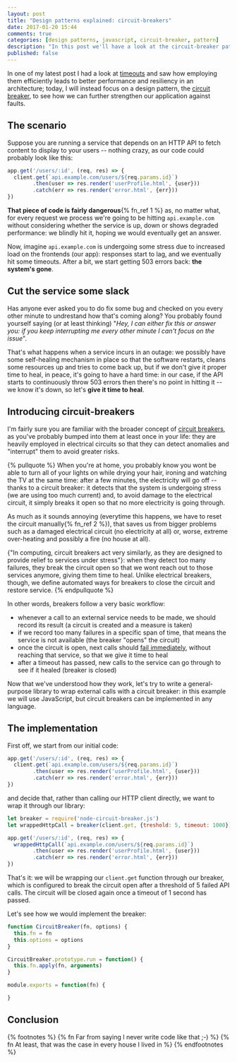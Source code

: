 ```yaml
---
layout: post
title: "Design patterns explained: circuit-breakers"
date: 2017-01-20 15:44
comments: true
categories: [design patterns, javascript, circuit-breaker, pattern]
description: "In this post we'll have a look at the circuit-breaker pattern and write a general-purpose implementation of it."
published: false
---
```


In one of my latest post I had a look at [timeouts](/better-performance-the-case-for-timeouts/)
and saw how employing them efficiently leads to
better performance and resiliency in an architecture;
today, I will instead focus on a design pattern,
the [circuit breaker](https://en.wikipedia.org/wiki/Circuit_breaker_design_pattern),
to see how we can further strengthen our application
against faults.

<!-- more -->

## The scenario

Suppose you are running a service that depends on
an HTTP API to fetch content to display to your
users -- nothing crazy, as our code could probably
look like this:

``` js
app.get('/users/:id', (req, res) => {
  client.get(`api.example.com/users/${req.params.id}`)
        .then(user => res.render('userProfile.html', {user}))
        .catch(err => res.render('error.html', {err}))
})
```

**That piece of code is fairly dangerous**{% fn_ref 1 %} as,
no matter what, for every request we process we're going to
be hitting `api.example.com` without considering
whether the service is up, down or shows degraded performance:
we blindly hit it, hoping we would eventually get an answer.

Now, imagine `api.example.com` is undergoing some stress due
to increased load on the frontends (our app): responses start
to lag, and we eventually hit some timeouts. After a bit,
we start getting 503 errors back: **the system's gone**.

## Cut the service some slack

Has anyone ever asked you to do fix some bug and
checked on you every other minute to undrestand
how that's coming along? You probably
found yourself saying (or at least thinking)
"*Hey, I can either fix this or answer you:
if you keep interrupting me every other minute
I can't focus on the issue*".

That's what happens when a service incurs in an
outage: we possibly have some self-healing
mechanism in place so that the software restarts,
cleans some resources up and tries to
come back up, but if we don't give it proper time
to heal, in peace, it's going to have a hard time:
in our case, if the API starts to continuously
throw 503 errors then there's no point in hitting
it -- we know it's down, so let's **give it time to
heal**.

## Introducing circuit-breakers

I'm fairly sure you are familiar with the broader concept
of [circuit breakers](https://en.wikipedia.org/wiki/Circuit_breaker),
as you've probably bumped into them at least once
in your life: they are heavily employed in electrical
circuits so that they can detect anomalies and "interrupt"
them to avoid greater risks.

{% pullquote %}
When you're at home, you probably know you wont be able
to turn all of your lights on while drying your hair, ironing
and watching the TV at the same time: after a few minutes,
the electricity will go off -- thanks to a circuit breaker:
it detects that the system is undergoing stress (we are using
too much current) and, to avoid damage to the electrical
circuit, it simply breaks it open so that no more electricity
is going through.

As much as it sounds annoying (everytime this happens, we have
to reset the circuit manually{% fn_ref 2 %}), that saves us from
bigger problems such as a damaged electrical circuit (no
electricity at all) or, worse, extreme over-heating and
possibly a fire (no house at all).

{"In computing, circuit breakers act very similarly, as they
are designed to provide relief to services under stress"}:
when they detect too many failures, they break the circuit
open so that we wont reach out to those services anymore,
giving them time to heal. Unlike electrical breakers, though,
we define automated ways for breakers to close the circuit
and restore service.
{% endpullquote %}

In other words, breakers follow a very basic workflow:

* whenever a call to an external service needs to be made, we should record its result (a circuit is created and a measure is taken)
* if we record too many failures in a specific span of time, that means the service is not available (the breaker "opens" the circuit)
* once the circuit is open, next calls should [fail immediately](https://en.wikipedia.org/wiki/Fail-fast), without reaching that service, so that we give it time to heal
* after a timeout has passed, new calls to the service can go through to see if it healed (breaker is closed)

Now that we've understood how they work, let's
try to write a general-purpose library to wrap external calls
with a circuit breaker: in this example we will use JavaScript,
but circuit breakers can be implemented in any language.

## The implementation

First off, we start from our initial code:

``` js
app.get('/users/:id', (req, res) => {
  client.get(`api.example.com/users/${req.params.id}`)
        .then(user => res.render('userProfile.html', {user}))
        .catch(err => res.render('error.html', {err}))
})
```

and decide that, rather than calling our HTTP client
directly, we want to wrap it through our library:

``` js
let breaker = require('node-circuit-breaker.js')
let wrappedHttpCall = breaker(client.get, {treshold: 5, timeout: 1000})

app.get('/users/:id', (req, res) => {
  wrappedHttpCall(`api.example.com/users/${req.params.id}`)
        .then(user => res.render('userProfile.html', {user}))
        .catch(err => res.render('error.html', {err}))
})
```

That's it: we will be wrapping our `client.get` function
through our breaker, which is configured to break the
circuit open after a threshold of 5 failed API calls.
The circuit will be closed again once a timeout of 1
second has passed.

Let's see how we would implement the breaker:

``` js node-circuit-breaker.js
function CircuitBreaker(fn, options) {
  this.fn = fn
  this.options = options
}

CircuitBreaker.prototype.run = function() {
  this.fn.apply(fn, arguments)
}

module.exports = function(fn) {

}
```

## Conclusion

{% footnotes %}
  {% fn Far from saying I never write code like that ;-) %}
  {% fn At least, that was the case in every house I lived in %}
{% endfootnotes %}